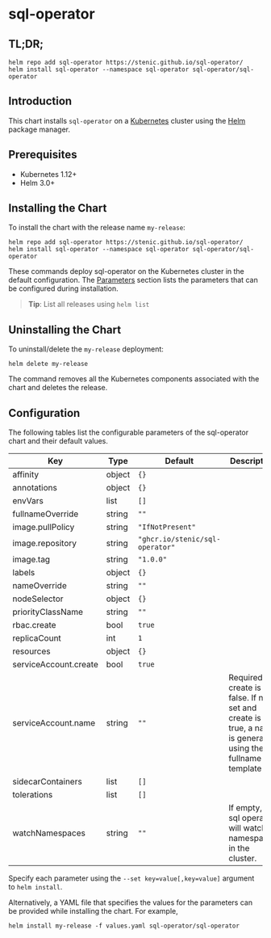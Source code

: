 # sql-operator

## TL;DR;

```console
helm repo add sql-operator https://stenic.github.io/sql-operator/
helm install sql-operator --namespace sql-operator sql-operator/sql-operator
```

## Introduction

This chart installs `sql-operator` on a [Kubernetes](http://kubernetes.io) cluster using the [Helm](https://helm.sh) package manager.

## Prerequisites

- Kubernetes 1.12+
- Helm 3.0+

## Installing the Chart

To install the chart with the release name `my-release`:

```console
helm repo add sql-operator https://stenic.github.io/sql-operator/
helm install sql-operator --namespace sql-operator sql-operator/sql-operator
```

These commands deploy sql-operator on the Kubernetes cluster in the default configuration. The [Parameters](#parameters) section lists the parameters that can be configured during installation.

> **Tip**: List all releases using `helm list`

## Uninstalling the Chart

To uninstall/delete the `my-release` deployment:

```console
helm delete my-release
```

The command removes all the Kubernetes components associated with the chart and deletes the release.

## Configuration

The following tables list the configurable parameters of the sql-operator chart and their default values.

| Key | Type | Default | Description |
|-----|------|---------|-------------|
| affinity | object | `{}` |  |
| annotations | object | `{}` |  |
| envVars | list | `[]` |  |
| fullnameOverride | string | `""` |  |
| image.pullPolicy | string | `"IfNotPresent"` |  |
| image.repository | string | `"ghcr.io/stenic/sql-operator"` |  |
| image.tag | string | `"1.0.0"` |  |
| labels | object | `{}` |  |
| nameOverride | string | `""` |  |
| nodeSelector | object | `{}` |  |
| priorityClassName | string | `""` |  |
| rbac.create | bool | `true` |  |
| replicaCount | int | `1` |  |
| resources | object | `{}` |  |
| serviceAccount.create | bool | `true` |  |
| serviceAccount.name | string | `""` |  Required if create is false. If not set and create is true, a name is generated using the fullname template |
| sidecarContainers | list | `[]` |  |
| tolerations | list | `[]` |  |
| watchNamespaces | string | `""` |  If empty, the sql operator will watch all namespaces in the cluster. |

Specify each parameter using the `--set key=value[,key=value]` argument to `helm install`.

Alternatively, a YAML file that specifies the values for the parameters can be provided while installing the chart. For example,

```console
helm install my-release -f values.yaml sql-operator/sql-operator
```
